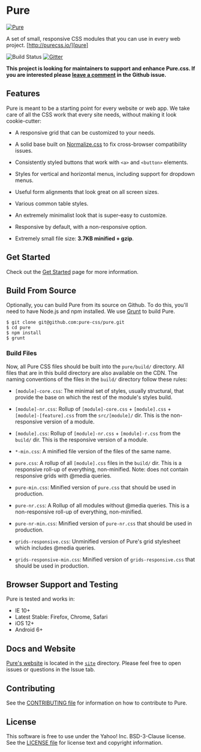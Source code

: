 # Pure

[![Pure](https://cloud.githubusercontent.com/assets/449779/5291099/1b554cca-7b03-11e4-9157-53a12d91b34a.png)][pure]

A set of small, responsive CSS modules that you can use in every web project.
[http://purecss.io/][pure]

![Build Status](https://github.com/pure-css/pure/actions/workflows/test.yml/badge.svg)
[![Gitter](https://badges.gitter.im/Join%20Chat.svg)](https://gitter.im/pure-css/pure?utm_source=badge&utm_medium=badge&utm_campaign=pr-badge&utm_content=badge)

**This project is looking for maintainers to support and enhance Pure.css. If you are interested please [leave a comment](https://github.com/pure-css/pure/issues/692) in the Github issue.**

## Features

Pure is meant to be a starting point for every website or web app. We take care
of all the CSS work that every site needs, without making it look cookie-cutter:

- A responsive grid that can be customized to your needs.

- A solid base built on [Normalize.css][] to fix cross-browser compatibility
  issues.

- Consistently styled buttons that work with `<a>` and `<button>` elements.

- Styles for vertical and horizontal menus, including support for dropdown
  menus.

- Useful form alignments that look great on all screen sizes.

- Various common table styles.

- An extremely minimalist look that is super-easy to customize.

- Responsive by default, with a non-responsive option.

- Extremely small file size: **3.7KB minified + gzip**.

## Get Started

Check out the [Get Started][started] page for more information.

## Build From Source

Optionally, you can build Pure from its source on Github. To do this, you'll
need to have Node.js and npm installed. We use [Grunt][] to build Pure.

```shell
$ git clone git@github.com:pure-css/pure.git
$ cd pure
$ npm install
$ grunt
```

### Build Files

Now, all Pure CSS files should be built into the `pure/build/` directory. All
files that are in this build directory are also available on the CDN. The naming
conventions of the files in the `build/` directory follow these rules:

- `[module]-core.css`: The minimal set of styles, usually structural, that
  provide the base on which the rest of the module's styles build.

- `[module]-nr.css`: Rollup of `[module]-core.css` + `[module].css` +
  `[module]-[feature].css` from the `src/[module]/` dir. This is the
  non-responsive version of a module.

- `[module].css`: Rollup of `[module]-nr.css` + `[module]-r.css` from the
  `build/` dir. This is the responsive version of a module.

- `*-min.css`: A minified file version of the files of the same name.

- `pure.css`: A rollup of all `[module].css` files in the `build/` dir. This is
  a responsive roll-up of everything, non-minified. Note: does not contain responsive grids with @media queries.

- `pure-min.css`: Minified version of `pure.css` that should be used in
  production.

- `pure-nr.css`: A Rollup of all modules without @media queries. This is a
  non-responsive roll-up of everything, non-minified.

- `pure-nr-min.css`: Minified version of `pure-nr.css` that should be used in
  production.

- `grids-responsive.css`: Unminified version of Pure's grid stylesheet which
  includes @media queries.

- `grids-responsive-min.css`: Minified version of `grids-responsive.css` that
  should be used in production.

## Browser Support and Testing

Pure is tested and works in:

- IE 10+
- Latest Stable: Firefox, Chrome, Safari
- iOS 12+
- Android 6+

## Docs and Website

[Pure's website][pure] is located in the [`site`][pure-site] directory. Please feel free
to open issues or questions in the Issue tab.

## Contributing

See the [CONTRIBUTING file][] for information on how to contribute to Pure.

## License

This software is free to use under the Yahoo! Inc. BSD-3-Clause license.
See the [LICENSE file][] for license text and copyright information.

[grunt]: http://gruntjs.com/
[contributing file]: https://github.com/pure-css/pure/blob/master/CONTRIBUTING.md
[license file]: https://github.com/pure-css/pure/blob/master/LICENSE
[normalize.css]: http://necolas.github.io/normalize.css/
[pure]: http://purecss.io/
[pure-site]: https://github.com/pure-css/pure/tree/master/site
[started]: https://purecss.io/start/
